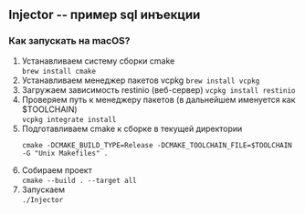 ## Injector -- пример sql инъекции

### Как запускать на macOS?
1. Устанавливаем систему сборки cmake  
  `brew install cmake`
1. Устанавливаем менеджер пакетов vcpkg 
  `brew install vcpkg`
1. Загружаем зависимость restinio (веб-сервер)
  `vcpkg install restinio`
1. Проверяем путь к менеджеру пакетов (в дальнейшем именуется как $TOOLCHAIN)  
  `vcpkg integrate install`
1. Подготавливаем cmake к сборке в текущей директории
   ```
   cmake -DCMAKE_BUILD_TYPE=Release -DCMAKE_TOOLCHAIN_FILE=$TOOLCHAIN -G "Unix Makefiles" .
   ```
1. Собираем проект  
  `cmake --build . --target all`
1. Запускаем  
  `./Injector`